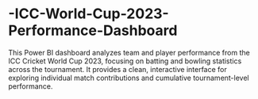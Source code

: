 # -ICC-World-Cup-2023-Performance-Dashboard
This Power BI dashboard analyzes team and player performance from the ICC Cricket World Cup 2023, focusing on batting and bowling statistics across the tournament. It provides a clean, interactive interface for exploring individual match contributions and cumulative tournament-level performance.
